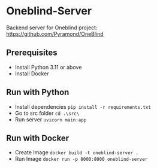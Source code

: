 # Oneblind-Server

Backend server for Oneblind project: https://github.com/Pyramond/OneBlind


## Prerequisites
- Install Python 3.11 or above
- Install Docker

## Run with Python
- Install dependencies ```pip install -r requirements.txt```
- Go to src folder ```cd .\src\```
- Run server ```uvicorn main:app```

## Run with Docker
- Create Image ```docker build -t oneblind-server .```
- Run Image ```docker run -p 8000:8000 oneblind-server```
